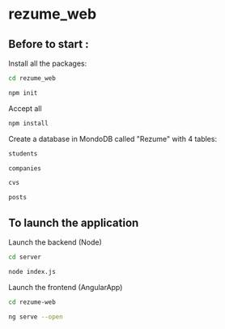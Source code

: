 # rezume_web

## Before to start : 

Install all the packages:
```bash
cd rezume_web
```
```bash
npm init
```
Accept all
```bash
npm install
```

Create a database in MondoDB called "Rezume" with 4 tables: 
```bash
students
```
```bash
companies
```
```bash
cvs
```
```bash
posts
```
## To launch the application

Launch the backend (Node)
```bash
cd server
```
```bash
node index.js
```
Launch the frontend (AngularApp)
```bash
cd rezume-web
```
```bash
ng serve --open
```
